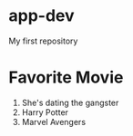 # app-dev
My first repository
# Favorite Movie
1. She's dating the gangster
2. Harry Potter
3. Marvel Avengers
